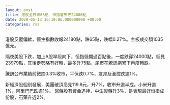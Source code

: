 ```yaml
---
layout: post
title: 港股全日跌65點　恒指曾失守24000點
date: 2020-05-13 16:19:06.000000000 +08:00
categories: rss
---
```


港股反覆偏軟，恒生指數收報24180點，跌65點，跌幅0.27%。主板成交額1035億元。

隔夜美股下跌，加上A股早段向下，恒指低開過百點後，一度跌穿24000點，低見23979點，其後走勢略有好轉，最多升75點，尾市在騰訊拖累下再度轉跌。

騰訊公布業績前微跌0.3%收市，平保跌0.7%，友邦及滙控跌逾1%。

新經濟股個別發展，美團破頂高見119.8元，升7%，收市升逾半成。小米升逾1%，阿里巴巴跌逾1%。 醫藥股有資金追捧，中生製藥升3%，是表現最好恒指成份股，石藥升近2%。
